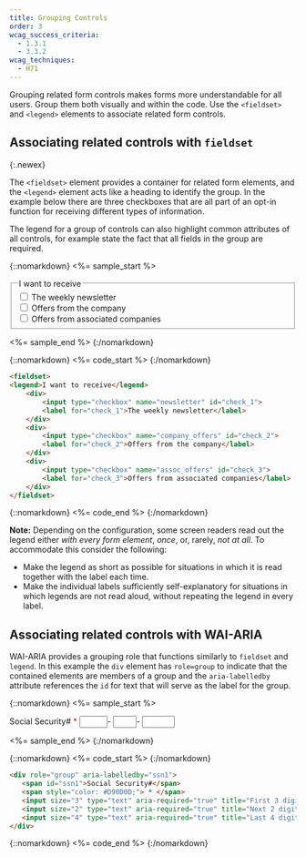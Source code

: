 ```yaml
---
title: Grouping Controls
order: 3
wcag_success_criteria:
  - 1.3.1
  - 3.3.2
wcag_techniques:
  - H71
---
```


Grouping related form controls makes forms more understandable for all users. Group them both visually and within the code. Use the `<fieldset>` and `<legend>` elements to associate related form controls.

## Associating related controls with `fieldset`
{:.newex}

The `<fieldset>` element provides a container for related form elements, and the `<legend>` element acts like a heading to identify the group. In the example below there are three checkboxes that are all part of an opt-in function for receiving different types of information.

The legend for a group of controls can also highlight common attributes of all controls, for example state the fact that all fields in the group are required.

{::nomarkdown}
<%= sample_start %>

<form method="post" action="#">
<fieldset>
<legend>I want to receive</legend>
	<div>
		<input type="checkbox" name="newsletter" id="check_1"> <label for="check_1">The weekly newsletter</label>
	</div>
	<div>
		<input type="checkbox" name="company_offers" id="check_2"> <label for="check_2">Offers from the company</label>
	</div>
	<div>
		<input type="checkbox" name="assoc_offers" id="check_3"> <label for="check_3">Offers from associated companies</label>
	</div>
</fieldset>
</form>

<%= sample_end %>
{:/nomarkdown}

{::nomarkdown}
<%= code_start %>
{:/nomarkdown}

~~~ html
<fieldset>
<legend>I want to receive</legend>
	<div>
		<input type="checkbox" name="newsletter" id="check_1">
		<label for="check_1">The weekly newsletter</label>
	</div>
	<div>
		<input type="checkbox" name="company_offers" id="check_2">
		<label for="check_2">Offers from the company</label>
	</div>
	<div>
		<input type="checkbox" name="assoc_offers" id="check_3">
		<label for="check_3">Offers from associated companies</label>
	</div>
</fieldset>
~~~

{::nomarkdown}
<%= code_end %>
{:/nomarkdown}

**Note:** Depending on the configuration, some screen readers read out the legend either _with every form element_, _once_, or, rarely, _not at all_. To accommodate this consider the following:

* Make the legend as short as possible for situations in which it is read together with the label each time.
* Make the individual labels sufficiently self-explanatory for situations in which legends are not read aloud, without repeating the legend in every label.

## Associating related controls with WAI-ARIA

WAI-ARIA provides a grouping role that functions similarly to `fieldset` and `legend`.  In this example the `div` element has `role=group` to indicate that the contained elements are members of a group and the `aria-labelledby` attribute references the `id` for text that will serve as the label for the group.

{::nomarkdown}
<%= sample_start %>

<form method="post" action="#">
<div role="group" aria-labelledby="ssn1">
   <span id="ssn1">Social Security#</span> 
   <span style="color: #D90D0D;"> * </span>
   <input size="3" type="text" aria-required="true" title="First 3 digits" />-
   <input size="2" type="text" aria-required="true" title="Next 2 digits" />-
   <input size="4" type="text" aria-required="true" title="Last 4 digits" />
</div>
</form>

<%= sample_end %>
{:/nomarkdown}

{::nomarkdown}
<%= code_start %>
{:/nomarkdown}

~~~html
<div role="group" aria-labelledby="ssn1">
   <span id="ssn1">Social Security#</span> 
   <span style="color: #D90D0D;"> * </span>
   <input size="3" type="text" aria-required="true" title="First 3 digits" />-
   <input size="2" type="text" aria-required="true" title="Next 2 digits" />-
   <input size="4" type="text" aria-required="true" title="Last 4 digits" />
</div>
~~~

{::nomarkdown}
<%= code_end %>
{:/nomarkdown}

